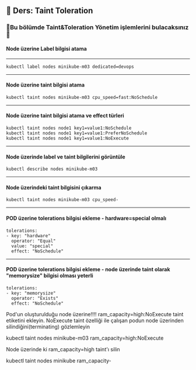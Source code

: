 ## 🧑 Ders: Taint Toleration

### 📗Bu bölümde Taint&Toleration Yönetim işlemlerini bulacaksınız📗

#### Node üzerine Label bilgisi atama
***
```
kubectl label nodes minikube-m03 dedicated=devops
```
***
#### Node üzerine taint bilgisi atama
```
kubectl taint nodes minikube-m03 cpu_speed=fast:NoSchedule
```
***
#### Node üzerine taint bilgisi atama ve effect türleri
```
kubectl taint nodes node1 key1=value1:NoSchedule
kubectl taint nodes node1 key1=value1:PreferNoSchedule
kubectl taint nodes node1 key1=value1:NoExecute
```
***
#### Node üzerinde label ve taint bilgilerini görüntüle
```
kubectl describe nodes minikube-m03
```
***
#### Node üzerindeki taint bilgisini çıkarma
```
kubectl taint nodes minikube-m03 cpu_speed-
```
***
#### POD üzerine tolerations bilgisi ekleme - hardware=special olmalı
```
tolerations:
- key: "hardware"
  operator: "Equal"
  value: "special"
  effect: "NoSchedule"
```
***
#### POD üzerine tolerations bilgisi ekleme - node üzerinde taint olarak "memorysize" bilgisi olması yeterli
```
tolerations:
- key: "memorysize"
  operator: "Exists"
  effect: "NoSchedule"
```

Pod'un oluşturulduğu node üzerine!!!! ram_capacity=high:NoExecute taint etiketini ekleyin.  NoExecute taint özelliği ile çalışan podun node üzerinden silindiğini(terminating) gözlemleyin

kubectl taint nodes minikube-m03 ram_capacity=high:NoExecute

Node üzerinde ki ram_capacity=high taint'ı silin

kubectl taint nodes minikube ram_capacity-



